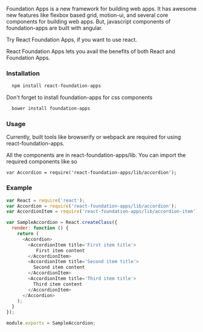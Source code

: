 Foundation Apps is a new framework for building web apps. It has awesome new features like 
flexbox based grid, motion-ui, and several core components for building web apps.
But, javascript components of foundation-apps are built with angular.

Try React Foundation Apps, if you want to use react.

React Foundation Apps lets you avail the benefits of both React and Foundation Apps. 

### Installation

```bash
  npm install react-foundation-apps
```
Don't forget to install foundation-apps for css components
```bash
  bower install foundation-apps
```

### Usage

Currently, built tools like browserify or webpack are required for using react-foundation-apps.

All the components are in react-foundation-apps/lib.
You can import the required components like so
```
var Accordion = require('react-foundation-apps/lib/accordion');
```

### Example

```javascript
var React = require('react');
var Accordion = require('react-foundation-apps/lib/accordion');
var AccordionItem = require('react-foundation-apps/lib/accordion-item');

var SampleAccordion = React.createClass({
  render: function () {
    return (
      <Accordion>
        <AccordionItem title='First item title'>
           First item content
        </AccordionItem>
        <AccordionItem title='Second item title'>
          Second item content
        </AccordionItem>
        <AccordionItem title='Third item title'>
          Third item content
        </AccordionItem>
      </Accordion>
    );
  }
});

module.exports = SampleAccordion;
```